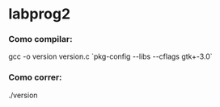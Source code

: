 # labprog2
### Como compilar:
gcc -o version version.c \`pkg-config --libs --cflags gtk+-3.0\`
### Como correr:
./version
